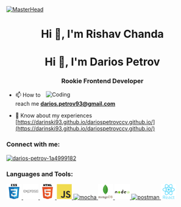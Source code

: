[![MasterHead](https://cdn.videoplasty.com/animation/chill-coding-programming-lo-fi-animation-stock-animation-21874-1024x576.jpg)](https://darinski93.github.io/dariospetrovccv.github.io/)
<h1 align="center">Hi 👋, I'm Rishav Chanda</h1>
<h1 align="center">Hi 👋, I'm Darios Petrov</h1>
<h3 align="center">Rookie Frontend Developer</h3>
<img align="right" alt="Coding" width="400" src="https://giphy.com/gifs/computador-gu-tecnology-bGgsc5mWoryfgKBx1u">

- 📫 How to reach me **darios.petrov93@gmail.com**

- 📄 Know about my experiences [https://darinski93.github.io/dariospetrovccv.github.io/](https://darinski93.github.io/dariospetrovccv.github.io/)

<h3 align="left">Connect with me:</h3>
<p align="left">
<a href="https://linkedin.com/in/darios-petrov-1a4999182" target="blank"><img align="center" src="https://raw.githubusercontent.com/rahuldkjain/github-profile-readme-generator/master/src/images/icons/Social/linked-in-alt.svg" alt="darios-petrov-1a4999182" height="30" width="40" /></a>
</p>

<h3 align="left">Languages and Tools:</h3>
<p align="left"> <a href="https://www.w3schools.com/css/" target="_blank" rel="noreferrer"> <img src="https://raw.githubusercontent.com/devicons/devicon/master/icons/css3/css3-original-wordmark.svg" alt="css3" width="40" height="40"/> </a> <a href="https://expressjs.com" target="_blank" rel="noreferrer"> <img src="https://raw.githubusercontent.com/devicons/devicon/master/icons/express/express-original-wordmark.svg" alt="express" width="40" height="40"/> </a> <a href="https://www.w3.org/html/" target="_blank" rel="noreferrer"> <img src="https://raw.githubusercontent.com/devicons/devicon/master/icons/html5/html5-original-wordmark.svg" alt="html5" width="40" height="40"/> </a> <a href="https://developer.mozilla.org/en-US/docs/Web/JavaScript" target="_blank" rel="noreferrer"> <img src="https://raw.githubusercontent.com/devicons/devicon/master/icons/javascript/javascript-original.svg" alt="javascript" width="40" height="40"/> </a> <a href="https://mochajs.org" target="_blank" rel="noreferrer"> <img src="https://www.vectorlogo.zone/logos/mochajs/mochajs-icon.svg" alt="mocha" width="40" height="40"/> </a> <a href="https://www.mongodb.com/" target="_blank" rel="noreferrer"> <img src="https://raw.githubusercontent.com/devicons/devicon/master/icons/mongodb/mongodb-original-wordmark.svg" alt="mongodb" width="40" height="40"/> </a> <a href="https://nodejs.org" target="_blank" rel="noreferrer"> <img src="https://raw.githubusercontent.com/devicons/devicon/master/icons/nodejs/nodejs-original-wordmark.svg" alt="nodejs" width="40" height="40"/> </a> <a href="https://postman.com" target="_blank" rel="noreferrer"> <img src="https://www.vectorlogo.zone/logos/getpostman/getpostman-icon.svg" alt="postman" width="40" height="40"/> </a> <a href="https://reactjs.org/" target="_blank" rel="noreferrer"> <img src="https://raw.githubusercontent.com/devicons/devicon/master/icons/react/react-original-wordmark.svg" alt="react" width="40" height="40"/> </a> </p>
